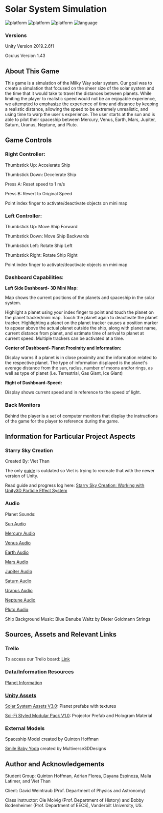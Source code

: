 # Solar System Simulation

<p align="left">
	<img src="https://img.shields.io/badge/platform-Unity-blueviolet?style=for-the-badge"
			 alt="platform">
  <img src="https://img.shields.io/badge/OS-Windows-0078d7?style=for-the-badge"
			 alt="platform">
  <img src="https://img.shields.io/badge/OS-Mac-red?style=for-the-badge"
			 alt="platform">
	<img src="https://img.shields.io/badge/language-Csharp-brightgreen?style=for-the-badge"
			 alt="language">
</p>

### Versions
Unity Version 2019.2.6f1

Oculus Version 1.43

## About This Game
This game is a simulation of the Milky Way solar system. Our goal was to create a simulation that focused on the sheer size of the solar system and the time that it would take to travel the distances between planets. While limiting the player to realistic speed would not be an enjoyable experience, we attempted to emphasize the experience of time and distance by keeping a realistic distance, allowing the speed to be extremely unrealistic, and using time to warp the user's experience. The user starts at the sun and is able to pilot their spaceship between Mercury, Venus, Earth, Mars, Jupiter, Saturn, Uranus, Neptune, and Pluto.


## Game Controls
### Right Controller: 

Thumbstick Up: Accelerate Ship 

Thumbstick Down: Decelerate Ship 

Press A: Reset speed to 1 m/s

Press B: Revert to Original Speed

Point index finger to activate/deactivate objects on mini map

### Left Controller: 
Thumbstick Up: Move Ship Forward 

Thumbstick Down: Move Ship Backwards 

Thumbstick Left: Rotate Ship Left

Thumbstick Right: Rotate Ship Right

Point index finger to activate/deactivate objects on mini map

### Dashboard Capabilities: 
**Left Side Dashboard- 3D Mini Map:**

Map shows the current positions of the planets and spaceship in the solar system.

Highlight a planet using your index finger to point and touch the planet on the planet tracker/mini map. Touch the planet again to deactivate the planet tracker. Highlighting a planet on the planet tracker causes a position marker to appear above the actual planet outside the ship, along with planet name, current distance from planet, and estimate time of arrival to planet at current speed.  Multiple trackers can be activated at a time. 

**Center of Dashboard- Planet Proximity and Information:**

Display warns if a planet is in close proximity and the information related to the respective planet. The type of information displayed is the planet's average distance from the sun, radius, number of moons and/or rings, as well as type of planet (i.e. Terrestrial, Gas Giant, Ice Giant)

**Right of Dashboard-Speed:**

Display shows current speed and in reference to the speed of light. 

### Back Monitors
Behind the player is a set of computer monitors that display the instructions of the game for the player to reference during the game.

## Information for Particular Project Aspects
### Starry Sky Creation
Created By: Viet Than

The only <a href="https://thomaskole.wordpress.com/portfolio/how-to-generate-a-physically-accurate-star-field-in-unity-using-real-world-data/">guide</a> is outdated so Viet is trying to recreate that with the newer version of Unity.

Read guide and progress log here: <a href="StarrySkyCreation.md">Starry Sky Creation: Working with Unity3D Particle Effect System</a>

### Audio
Planet Sounds: 

<a href="https://www.youtube.com/watch?v=GvMbUxqGuOc"> Sun Audio</a>

<a href="https://www.youtube.com/watch?v=894Aejo-R0U"> Mercury Audio </a>

<a href="https://www.youtube.com/watch?v=-ewPtH31Xr8"> Venus Audio</a>

<a href="https://www.youtube.com/watch?v=NhAXIjJ56xE"> Earth Audio</a>

<a href="https://www.youtube.com/watch?v=PseSJoicfrg"> Mars Audio</a>

<a href="https://www.youtube.com/watch?v=e3fqE01YYWs"> Jupiter Audio</a>

<a href="https://www.youtube.com/watch?v=X_JAvVjKeWI"> Saturn Audio</a>

<a href="https://www.youtube.com/watch?v=F8JMFVK-LjA"> Uranus Audio</a>

<a href="https://www.youtube.com/watch?v=rwnpXll_A_E"> Neptune Audio</a>

<a href="https://www.youtube.com/watch?v=4xpR4hyPSlE"> Pluto Audio</a>

Ship Background Music: Blue Danube Waltz by Dieter Goldmann Strings



## Sources, Assets and Relevant Links
### Trello
To access our Trello board: <a href="https://trello.com/invite/b/dn2gKOlD/d1af0289d0a9df8f983986a54db01d8b/solar-system-simulation">Link</a>

### Data/Information Resources 
<a href="https://solarsystem.nasa.gov/planets/overview/"> Planet Information 
	
### Unity Assets
<a href="https://assetstore.unity.com/packages/3d/environments/sci-fi/solar-system-24810"> Solar System Assets V3.0</a>: Planet prefabs with textures

<a href="https://assetstore.unity.com/packages/3d/environments/sci-fi/sci-fi-styled-modular-pack-82913">Sci-Fi Styled Modular Pack V1.0</a>: Projector Prefab and Hologram Material



### External Models 
Spaceship Model created by Quinton Hoffman

<a href="https://www.thingiverse.com/thing:4001171">Smile Baby Yoda</a> created by Multiverse3DDesigns

## Author and Acknowledgements
Student Group: Quinton Hoffman, Adrian Florea, Dayana Espinoza, Malia Latimer, and Viet Than

Client: David Weintraub (Prof. Department of Physics and Astronomy)

Class instructor: Ole Molvig (Prof. Department of History) and Bobby Bodenheimer (Prof. Department of EECS), Vanderbilt University, US.



